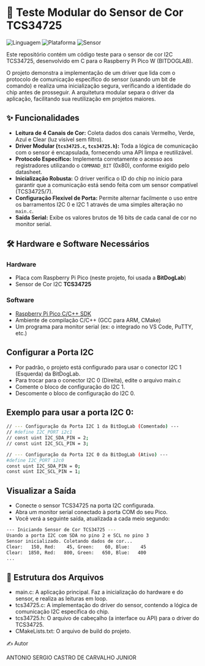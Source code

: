 # 🎨 Teste Modular do Sensor de Cor TCS34725

![Linguagem](https://img.shields.io/badge/Linguagem-C-blue.svg)
![Plataforma](https://img.shields.io/badge/Plataforma-Raspberry%20Pi%20Pico-purple.svg)
![Sensor](https://img.shields.io/badge/Sensor-TCS34725-lightgrey.svg)

Este repositório contém um código teste para o sensor de cor I2C TCS34725, desenvolvido em C para o Raspberry Pi Pico W (BITDOGLAB).

O projeto demonstra a implementação de um driver que lida com o protocolo de comunicação específico do sensor (usando um bit de comando) e realiza uma inicialização segura, verificando a identidade do chip antes de prosseguir. A arquitetura modular separa o driver da aplicação, facilitando sua reutilização em projetos maiores.

## ✨ Funcionalidades

* **Leitura de 4 Canais de Cor:** Coleta dados dos canais Vermelho, Verde, Azul e Clear (luz visível sem filtro).
* **Driver Modular (`tcs34725.c`, `tcs34725.h`):** Toda a lógica de comunicação com o sensor é encapsulada, fornecendo uma API limpa e reutilizável.
* **Protocolo Específico:** Implementa corretamente o acesso aos registradores utilizando o `COMMAND_BIT` (0x80), conforme exigido pelo datasheet.
* **Inicialização Robusta:** O driver verifica o ID do chip no início para garantir que a comunicação está sendo feita com um sensor compatível (TCS34725/7).
* **Configuração Flexível de Porta:** Permite alternar facilmente o uso entre os barramentos I2C 0 e I2C 1 através de uma simples alteração no `main.c`.
* **Saída Serial:** Exibe os valores brutos de 16 bits de cada canal de cor no monitor serial.

## 🛠️ Hardware e Software Necessários

### Hardware
* Placa com Raspberry Pi Pico (neste projeto, foi usada a **BitDogLab**)
* Sensor de Cor I2C **TCS34725**

### Software
* [Raspberry Pi Pico C/C++ SDK](https://github.com/raspberrypi/pico-sdk)
* Ambiente de compilação C/C++ (GCC para ARM, CMake)
* Um programa para monitor serial (ex: o integrado no VS Code, PuTTY, etc.)

## Configurar a Porta I2C
* Por padrão, o projeto está configurado para usar o conector I2C 1 (Esquerda) da BitDogLab.
* Para trocar para o conector I2C 0 (Direita), edite o arquivo main.c
* Comente o bloco de configuração do I2C 1.
* Descomente o bloco de configuração do I2C 0.

## Exemplo para usar a porta I2C 0:

```bash
// --- Configuração da Porta I2C 1 da BitDogLab (Comentado) ---
// #define I2C_PORT i2c1
// const uint I2C_SDA_PIN = 2;
// const uint I2C_SCL_PIN = 3;

// --- Configuração da Porta I2C 0 da BitDogLab (Ativo) ---
#define I2C_PORT i2c0
const uint I2C_SDA_PIN = 0;
const uint I2C_SCL_PIN = 1;
```

## Visualizar a Saída
* Conecte o sensor TCS34725 na porta I2C configurada.
* Abra um monitor serial conectado à porta COM do seu Pico.
* Você verá a seguinte saída, atualizada a cada meio segundo:
```bash
--- Iniciando Sensor de Cor TCS34725 ---
Usando a porta I2C com SDA no pino 2 e SCL no pino 3
Sensor inicializado. Coletando dados de cor...
Clear:   150, Red:    45, Green:    60, Blue:    45
Clear:  1850, Red:   800, Green:   650, Blue:   400
...
```

## 📂 Estrutura dos Arquivos
* main.c: A aplicação principal. Faz a inicialização do hardware e do sensor, e realiza as leituras em loop.
* tcs34725.c: A implementação do driver do sensor, contendo a lógica de comunicação I2C específica do chip.
* tcs34725.h: O arquivo de cabeçalho (a interface ou API) para o driver do TCS34725.
* CMakeLists.txt: O arquivo de build do projeto.

✍️ Autor

ANTONIO SERGIO CASTRO DE CARVALHO JUNIOR
